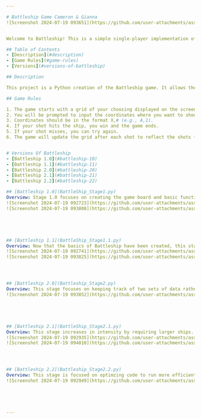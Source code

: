 ```yaml
---

# Battleship Game Cameron & Gianna
![Screenshot 2024-07-19 093651](https://github.com/user-attachments/assets/fa823bd1-ce80-4864-9836-09d8b374ef57)


Welcome to Battleship! This is a simple single-player implementation of the classic board game Battleship.

## Table of Contents
- [Description](#description)
- [Game Rules](#game-rules)
- [Versions](#versions-of-battleship)

## Description

This project is a Python creation of the Battleship game. It allows the player to shoot at a grid, and if they hit the randomly placed ship, they win.

## Game Rules

1. The game starts with a grid of your choosing displayed on the screen.
2. You will be prompted to input the coordinates where you want to shoot.
3. Coordinates should be in the format X,# (e.g., A,1).
4. If your shot hits the ship, you win and the game ends.
5. If your shot misses, you can try again.
6. The game will update the grid after each shot to reflect the shots fired.


# Versions Of Battleship
- [Battleship 1.0](#battleship-10)
- [Battleship 1.1](#battleship-11)
- [Battleship 2.0](#battleship-20)
- [Battleship 2.1](#battleship-21)
- [Battleship 2.2](#battleship-22)

## [Battleship 1.0](BattleShip_Stage1.py)
Overview: Stage 1.0 focuses on creating the game board and basic functions of Battleship. A random number should be generated to represent the ship's location on the game board, and the user will be prompted to input a guess followed by the display of an updated grid. 
![Screenshot 2024-07-19 092723](https://github.com/user-attachments/assets/959a57fc-710f-43c0-98c0-72897c844d8a)
![Screenshot 2024-07-19 093808](https://github.com/user-attachments/assets/41edf82d-428e-4186-8335-1c26e604e9ab)





## [Battleship 1.1](BattleShip_Stage1.1.py)
Overview: Now that the basics of Battleship have been created, this stage will challenge you to integrate some dynamic functions within the game. The user should define the size of the grid and have the ability to determine whether or not ships are placed randomly or manually.
![Screenshot 2024-07-19 092741](https://github.com/user-attachments/assets/cc38fbff-3342-450f-978f-1208155595c4)
![Screenshot 2024-07-19 093825](https://github.com/user-attachments/assets/1573ccea-8e26-4474-b68c-dda63aff7c1e)




## [Battleship 2.0](Battleship_Stage2.py)
Overview: This stage focuses on keeping track of two sets of data rather than one. Only a single ship will be utilized.
![Screenshot 2024-07-19 093852](https://github.com/user-attachments/assets/dc65509b-63db-489e-8da6-d06b5fdca9f7)





## [Battleship 2.1](BattleShip_Stage2.1.py)
Overview: This stage increases in intensity by requiring larger ships. Consequently, this also means that there is more data to be stored, and there will be two separate lists for storing data. 
![Screenshot 2024-07-19 092935](https://github.com/user-attachments/assets/e184d165-7abe-4c9c-ac4f-b2d1fc7cb31b)
![Screenshot 2024-07-19 094010](https://github.com/user-attachments/assets/3dc05775-6f9f-4a46-b3a4-1d898b73dbea)




## [Battleship 2.2](Battleship_Stage2.2.py)
Overview: This stage is focused on optimzing code to run more efficiently while still being as effective 
![Screenshot 2024-07-19 092949](https://github.com/user-attachments/assets/61ad0fa2-81c3-43aa-bfa2-87d43b0963ee)





---
```






